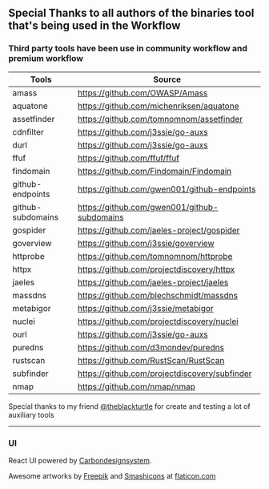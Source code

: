 ## Special Thanks to all authors of the binaries tool that's being used in the Workflow

### Third party tools have been use in community workflow and premium workflow

| Tools        | Source      |
| ------------ | ----------- |
| amass        | https://github.com/OWASP/Amass            |
| aquatone     | https://github.com/michenriksen/aquatone            |
| assetfinder  | https://github.com/tomnomnom/assetfinder        |
| cdnfilter    | https://github.com/j3ssie/go-auxs      |
| durl         | https://github.com/j3ssie/go-auxs       |
| ffuf         | https://github.com/ffuf/ffuf      |
| findomain    | https://github.com/Findomain/Findomain      |
| github-endpoints     | https://github.com/gwen001/github-endpoints       |
| github-subdomains     | https://github.com/gwen001/github-subdomains       |
| gospider     | https://github.com/jaeles-project/gospider       |
| goverview    | https://github.com/j3ssie/goverview      |
| httprobe     | https://github.com/tomnomnom/httprobe       |
| httpx        | https://github.com/projectdiscovery/httpx     |
| jaeles       | https://github.com/jaeles-project/jaeles     |
| massdns      | https://github.com/blechschmidt/massdns      |
| metabigor    | https://github.com/j3ssie/metabigor      |
| nuclei       | https://github.com/projectdiscovery/nuclei     |
| ourl         | https://github.com/j3ssie/go-auxs       |
| puredns      | https://github.com/d3mondev/puredns        |
| rustscan     | https://github.com/RustScan/RustScan       |
| subfinder    | https://github.com/projectdiscovery/subfinder      |
| nmap         | https://github.com/nmap/nmap       |


Special thanks to my friend [@theblackturtle](https://github.com/theblackturtle) for create and testing a lot of auxiliary tools

***

### UI

React UI powered by [Carbondesignsystem](https://carbondesignsystem.com).

Awesome artworks by [Freepik](http://freepik.com) and [Smashicons](https://smashicons.com/) at [flaticon.com](http://flaticon.com)